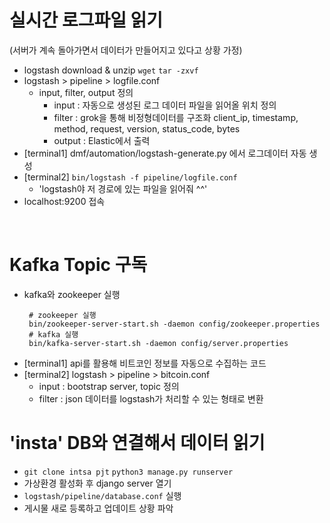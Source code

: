 
# 실시간 로그파일 읽기
(서버가 계속 돌아가면서 데이터가 만들어지고 있다고 상황 가정)
- logstash download & unzip `wget` `tar -zxvf`
- logstash > pipeline > logfile.conf
    - input, filter, output 정의
        - input : 자동으로 생성된 로그 데이터  파일을 읽어올 위치 정의
        - filter : grok을 통해 비정형데이터를 구조화
             client_ip, timestamp, method, request, version, status_code, bytes
        - output : Elastic에서 출력
- [terminal1] dmf/automation/logstash-generate.py 에서 로그데이터 자동 생성
- [terminal2] `bin/logstash -f pipeline/logfile.conf` 
    - 'logstash야 저 경로에 있는 파일을 읽어줘 ^^'
- localhost:9200 접속
<br>

# Kafka Topic 구독
- kafka와 zookeeper 실행
   ```
    # zookeeper 실행
    bin/zookeeper-server-start.sh -daemon config/zookeeper.properties
    # kafka 실행 
    bin/kafka-server-start.sh -daemon config/server.properties
    ```
- [terminal1] api를 활용해 비트코인 정보를 자동으로 수집하는 코드
- [terminal2] logstash > pipeline > bitcoin.conf
    - input : bootstrap server, topic 정의
    - filter : json 데이터를 logstash가 처리할 수 있는 형태로 변환

# 'insta' DB와 연결해서 데이터 읽기
- `git clone intsa pjt` `python3 manage.py runserver`
- 가상환경 활성화 후 django server 열기
- `logstash/pipeline/database.conf` 실행
- 게시물 새로 등록하고 업데이트 상황 파악